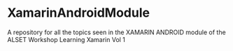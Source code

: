 # XamarinAndroidModule
A repository for all the topics seen in the XAMARIN ANDROID module of the ALSET Workshop Learning Xamarin Vol 1
